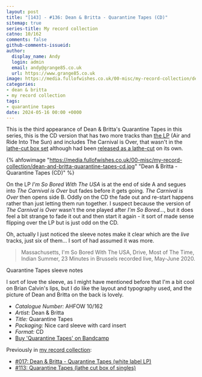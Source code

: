 ```yaml
---
layout: post
title: "[143] - #136: Dean & Britta - Quarantine Tapes (CD)"
sitemap: true
series-title: My record collection
catno: 10/162
comments: false
github-comments-issueid:
author:
  display_name: Andy
  login: admin
  email: andy@grange85.co.uk
  url: https://www.grange85.co.uk
image: https://media.fullofwishes.co.uk/00-misc/my-record-collection/dean-and-britta-quarantine-tapes-cd.jpg
categories:
- dean & britta
- my record collection
tags:
- quarantine tapes
date: 2024-05-16 00:00 +0000
---
```

This is the third appearance of Dean & Britta's Quarantine Tapes in this series, this is the CD version that has two more tracks than [the LP](/2023/03/16/my-record-collection-017-dean-britta-quarantine-tapes-white-label-lp/) (Air and Ride Into The Sun) and includes The Carnival is Over, that wasn't in the [lathe-cut box set](/2024/02/26/my-record-collection-113-quarantine-tapes-lathe-cut-box-of-singles/) although had been [released as a lathe-cut](/2023/05/22/my-record-collection-036-dean-britta-the-carnival-is-over/) on its own.

{% ahfowimage "https://media.fullofwishes.co.uk/00-misc/my-record-collection/dean-and-britta-quarantine-tapes-cd.jpg" "Dean & Britta - Quarantine Tapes (CD)" %}

On the LP _I'm So Bored With The USA_ is at the end of side A and segues into _The Carnival is Over_ but fades before it gets going. _The Carnival is Over_ then opens side B. Oddly on the CD the fade out and re-start happens rather than just letting them run together. I suspect because the version of _The Carnival is Over_ wasn't the one played after _I'm So Bored..._, but it does feel a bit strange to fade it out and then start it again - it sort of made sense flipping over the LP but is just odd on the CD.

Oh, actually I just noticed the sleeve notes make it clear which are the _live_ tracks, just six of them... I sort of had assumed it was more.

<blockquote>
Massachusetts, I'm So Bored With The USA, Drive, Most of The Time, Indian Summer, 23 Minutes in Brussels recorded live, May-June 2020.
</blockquote>
<p class="caption">Quarantine Tapes sleeve notes</p>

I sort of love the sleeve, as I might have mentioned before that I'm a bit cool on Brian Calvin's lips, but I do like the layout and typography used, and the picture of Dean and Britta on the back is lovely.

 - *Catalogue Number:* AHFOW 10/162
 - *Artist:* Dean & Britta
 - *Title:* Quarantine Tapes
 - *Packaging:* Nice card sleeve with card insert
 - *Format:* CD
 - [Buy 'Quarantine Tapes' on Bandcamp](https://deanandbritta.bandcamp.com/album/quarantine-tapes)

Previously in [my record collection](/category/my-record-collection):
 - [#017: Dean & Britta - Quarantine Tapes (white label LP)](/2023/03/16/my-record-collection-017-dean-britta-quarantine-tapes-white-label-lp/)
 - [#113: Quarantine Tapes (lathe cut box of singles)](/2024/02/26/my-record-collection-113-quarantine-tapes-lathe-cut-box-of-singles/)
